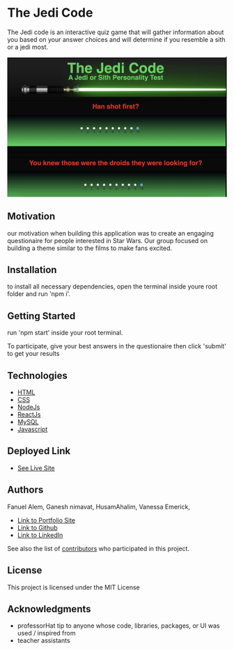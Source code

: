 # The Jedi Code

The Jedi code is an interactive quiz game that will gather information about you based on your answer choices and will determine if you resemble a sith or a jedi most.

![Project Image](jedipic.png)

## Motivation

our motivation when building this application was to create an engaging questionaire for people interested in Star Wars. Our group focused on building a theme similar to the films to make fans excited. 

## Installation 

to install all necessary dependencies, open the terminal inside youre root folder and run 'npm i'. 

## Getting Started
run 'npm start' inside your root terminal.

To participate, give your best answers in the questionaire then click 'submit' to get your results

## Technologies

* [HTML](https://developer.mozilla.org/en-US/docs/Web/HTML)
* [CSS](https://developer.mozilla.org/en-US/docs/Web/CSS)
* [NodeJs](https://developer.mozilla.org/en-US/docs/Glossary/Node.js)
* [ReactJs](https://developer.mozilla.org/en-US/docs/Learn/Tools_and_testing/Client-side_JavaScript_frameworks/React_getting_started)
* [MySQL](https://www.siteground.com/tutorials/php-mysql/mysql/)
* [Javascript](https://developer.mozilla.org/en-US/docs/Web/JavaScript)


## Deployed Link

* [See Live Site](https://fanuelproject2.herokuapp.com/)


## Authors

Fanuel Alem, Ganesh nimavat, HusamAhalim, Vanessa Emerick,

- [Link to Portfolio Site](https://fanuel-react-app.herokuapp.com/)
- [Link to Github](https://github.com/fanuelalem/basic-portfolio-new)
- [Link to LinkedIn](https://www.linkedin.com/in/fanuel-alem-12991b32/)

See also the list of [contributors](https://github.com/your/project/contributors) who participated in this project.

## License

This project is licensed under the MIT License 

## Acknowledgments

* professorHat tip to anyone whose code, libraries, packages, or UI was used  / inspired from
* teacher assistants



 

 
 